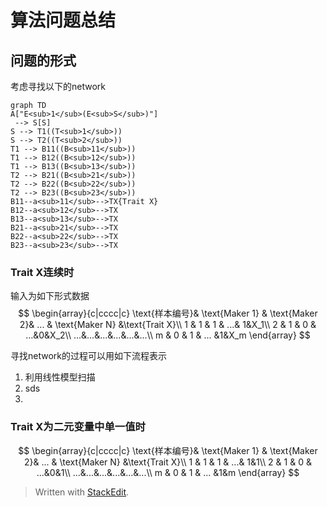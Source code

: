 
# 算法问题总结

## 问题的形式
考虑寻找以下的network
```mermaid
graph TD
A["E<sub>1</sub>(E<sub>S</sub>)"]
 --> S[S]
S --> T1((T<sub>1</sub>))
S --> T2((T<sub>2</sub>))
T1 --> B11((B<sub>11</sub>))
T1 --> B12((B<sub>12</sub>))
T1 --> B13((B<sub>13</sub>))
T2 --> B21((B<sub>21</sub>))
T2 --> B22((B<sub>22</sub>))
T2 --> B23((B<sub>23</sub>))
B11--a<sub>11</sub>-->TX{Trait X}
B12--a<sub>12</sub>-->TX
B13--a<sub>13</sub>-->TX
B21--a<sub>21</sub>-->TX
B22--a<sub>22</sub>-->TX
B23--a<sub>23</sub>-->TX
```

### Trait X连续时
输入为如下形式数据
$$
\begin{array}{c|cccc|c}
\text{样本编号}& \text{Maker 1}  & \text{Maker 2}& ...  & \text{Maker N} &\text{Trait X}\\
1  &  1  &  1  &  ...& 1&X_1\\
2  &  1  &  0  &  ...&0&X_2\\
...&...&...&...&...&...\\
m  &  0  &  1  & ... &1&X_m
 \end{array}
$$

寻找network的过程可以用如下流程表示



 1. 利用线性模型扫描
 2. sds
 3. 

### Trait X为二元变量中单一值时

$$
\begin{array}{c|cccc|c}
\text{样本编号}& \text{Maker 1}  & \text{Maker 2}& ...  & \text{Maker N} &\text{Trait X}\\
1  &  1  &  1  &  ...& 1&1\\
2  &  1  &  0  &  ...&0&1\\
...&...&...&...&...&...\\
m  &  0  &  1  & ... &1&m
 \end{array}
$$

> Written with [StackEdit](https://stackedit.io/).
<!--stackedit_data:
eyJoaXN0b3J5IjpbMTM5NDAwODc3MF19
-->